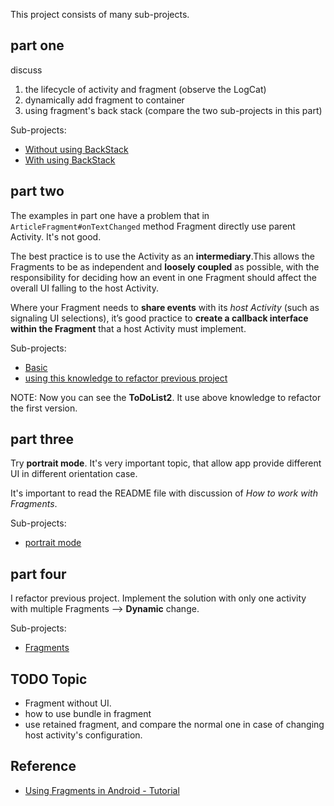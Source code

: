 This project consists of many sub-projects.


## part one

discuss

1. the lifecycle of activity and fragment (observe the LogCat)
2. dynamically add fragment to container 
2. using fragment's back stack (compare the two sub-projects in this part)

Sub-projects:

- [Without using BackStack](DynamicAddFragmentToContainerWithoutBackStack)
- [With using BackStack](DynamicAddFragmentToContainerWithBackStack)

## part two

The examples in part one have a problem that in `ArticleFragment#onTextChanged` method Fragment directly use parent Activity. It's not good.

The best practice is to use the Activity as an **intermediary**.This allows the Fragments to be as independent and **loosely coupled** as possible, with the responsibility for deciding how an event in one Fragment should affect the overall UI falling to the host Activity.

Where your Fragment needs to **share events** with its *host Activity* (such as signaling UI selections), it’s good practice to **create a callback interface within the Fragment** that a host Activity must implement.

Sub-projects:

- [Basic](InterfacingBetweenFragmentsAndActivities2)
- [using this knowledge to refactor previous project](InterfacingBetweenFragmentsAndActivities)

NOTE: Now you can see the **ToDoList2**. It use above knowledge to refactor the first version.

## part three

Try **portrait mode**. It's very important topic, that allow app provide different UI in different orientation case.

It's important to read the README file with discussion of *How to work with Fragments*.

Sub-projects:

- [portrait mode](PortaitMode)

## part four

I refactor previous project. Implement the solution with only one activity with multiple Fragments --> **Dynamic** change.

Sub-projects:

- [Fragments](Fragments)

## TODO Topic

- Fragment without UI.
- how to use bundle in fragment
- use retained fragment, and compare the normal one in case of changing host activity's configuration.

## Reference

- [Using Fragments in Android - Tutorial ](http://www.vogella.com/articles/AndroidFragments/article.html#tutorial_dyanmicfragments)